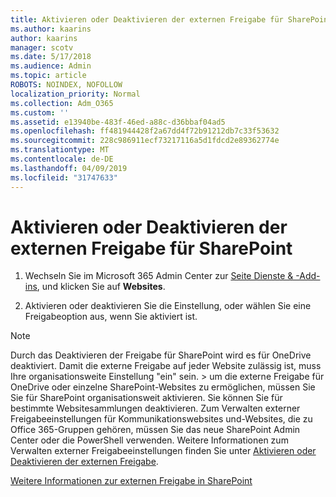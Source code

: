 ```yaml
---
title: Aktivieren oder Deaktivieren der externen Freigabe für SharePoint
ms.author: kaarins
author: kaarins
manager: scotv
ms.date: 5/17/2018
ms.audience: Admin
ms.topic: article
ROBOTS: NOINDEX, NOFOLLOW
localization_priority: Normal
ms.collection: Adm_O365
ms.custom: ''
ms.assetid: e13940be-483f-46ed-a88c-d36bbaf04ad5
ms.openlocfilehash: ff481944428f2a67dd4f72b91212db7c33f53632
ms.sourcegitcommit: 228c986911ecf73217116a5d1fdcd2e89362774e
ms.translationtype: MT
ms.contentlocale: de-DE
ms.lasthandoff: 04/09/2019
ms.locfileid: "31747633"
---
```

# <a name="turn-external-sharing-on-or-off-for-sharepoint"></a>Aktivieren oder Deaktivieren der externen Freigabe für SharePoint

1. Wechseln Sie im Microsoft 365 Admin Center zur [Seite Dienste &amp; -Add-ins](https://portal.office.com/adminportal/home#/Settings/ServicesAndAddIns), und klicken Sie auf **Websites**.
    
2. Aktivieren oder deaktivieren Sie die Einstellung, oder wählen Sie eine Freigabeoption aus, wenn Sie aktiviert ist.
    
> [!NOTE]
> Durch das Deaktivieren der Freigabe für SharePoint wird es für OneDrive deaktiviert. Damit die externe Freigabe auf jeder Website zulässig ist, muss Ihre organisationsweite Einstellung "ein" sein. > um die externe Freigabe für OneDrive oder einzelne SharePoint-Websites zu ermöglichen, müssen Sie Sie für SharePoint organisationsweit aktivieren. Sie können Sie für bestimmte Websitesammlungen deaktivieren. Zum Verwalten externer Freigabeeinstellungen für Kommunikationswebsites und-Websites, die zu Office 365-Gruppen gehören, müssen Sie das neue SharePoint Admin Center oder die PowerShell verwenden. Weitere Informationen zum Verwalten externer Freigabeeinstellungen finden Sie unter [Aktivieren oder Deaktivieren der externen Freigabe](https://go.microsoft.com/fwlink/?linkid=866426). 
  
[Weitere Informationen zur externen Freigabe in SharePoint](https://go.microsoft.com/fwlink/?linkid=734908)
  

